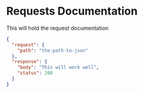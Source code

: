 # Requests Documentation

This will hold the request documentation

```json
{
  "request": {
    "path": "the-path-to-json"
  },
  "response": {
    "body": "This will work well",
    "status": 200
  }
}
```
